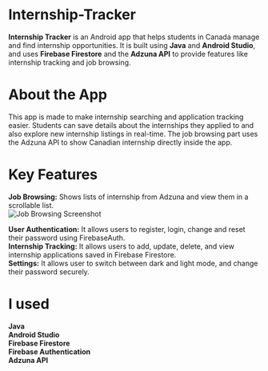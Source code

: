 # Internship-Tracker
**Internship Tracker** is an Android app that helps students in Canada manage and find internship opportunities. It is built using **Java** and **Android Studio**, and uses **Firebase Firestore** and the **Adzuna API** to provide features like internship tracking and job browsing.  

# About the App   
This app is made to make internship searching and application tracking easier. Students can save details about the internships they applied to and also explore new internship listings in real-time. The job browsing part uses the Adzuna API to show Canadian internship directly inside the app.  
# Key Features
**Job Browsing:** Shows lists of internship from Adzuna and view them in a scrollable list.  
![Job Browsing Screenshot](Screenshots/browser.png)

**User Authentication:** It allows users to register, login, change and reset their password using FirebaseAuth.  
**Internship Tracking:** It allows users to add, update, delete, and view internship applications saved in Firebase Firestore.  
**Settings:** It allows user to switch between dark and light mode, and change their password securely.  

# I used
**Java**  
**Android Studio**  
**Firebase Firestore**  
**Firebase Authentication**    
**Adzuna API**    


   

